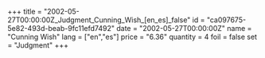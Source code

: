 +++
title = "2002-05-27T00:00:00Z_Judgment_Cunning_Wish_[en_es]_false"
id = "ca097675-5e82-493d-beab-9fc11efd7492"
date = "2002-05-27T00:00:00Z"
name = "Cunning Wish"
lang = ["en","es"]
price = "6.36"
quantity = 4
foil = false
set = "Judgment"
+++
